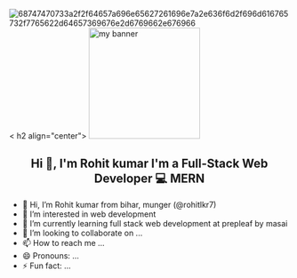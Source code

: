 
![68747470733a2f2f64657a696e65627261696e7a2e636f6d2f696d616765732f7765622d64657369676e2d6769662e676966](https://github.com/user-attachments/assets/dfb38ac6-5025-4f28-9b90-000cb998debe)
  < h2 align="center">
  <img width="200" height="200" 
    src=" ![git gif add](https://github.com/user-attachments/assets/d8220f1d-96d1-4b62-b63c-a05e73a31d4c)
 " alt="my banner">
  </h2>

                                                              
  <h2 align="center">
     Hi 👋, I'm Rohit kumar 
I'm a Full-Stack Web Developer 💻 MERN
</h2> 





                                                        
- 👋 Hi, I’m  Rohit kumar from bihar, munger (@rohitlkr7)
- 👀 I’m interested in web development
- 🌱 I’m currently learning full stack web development at prepleaf by masai                                
- 💞️ I’m looking to collaborate on ...
- 📫 How to reach me ...
- 😄 Pronouns: ...
- ⚡ Fun fact: ...

<!---
rohitlkr7/rohitlkr7 is a ✨ special ✨ repository because its `README.md` (this file) appears on your GitHub profile.
You can click the Preview link to take a look at your changes.
--->

